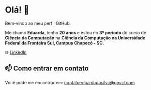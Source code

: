 # Olá! 👋

Bem-vindo ao meu perfil GitHub. 

Me chamo **Eduarda**, tenho **20 anos** e estou no **3º período** do curso de **Ciência da Computação** na **Ciência da Computação na Universidade Federal da Fronteira Sul, Campus Chapecó - SC**.

🌐 [LinkedIn](https://www.linkedin.com/in/eduarda-lazzaretti-da-silva-a982a126b)

## 📫 Como entrar em contato

Você pode me encontrar em: [contatoeduardadasilva@gmail.com](mailto:contatoeduardadasilva@gmail.com)
